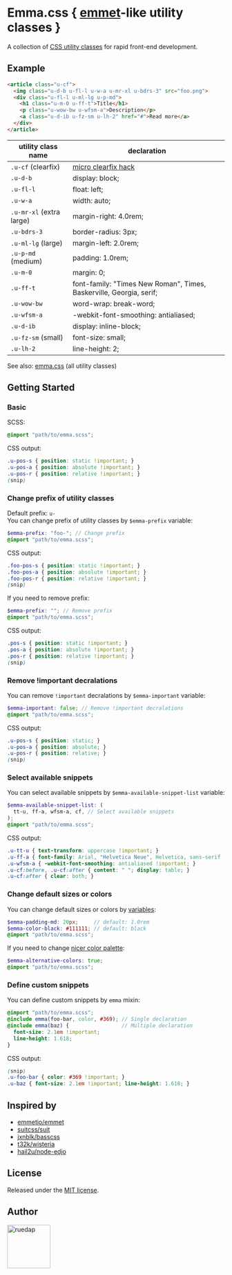 # Emma.css { [emmet](http://docs.emmet.io/cheat-sheet/)-like utility classes }

A collection of [CSS utility classes](emma.css) for rapid front-end development.

## Example

``` html
<article class="u-cf">
  <img class="u-d-b u-fl-l u-w-a u-mr-xl u-bdrs-3" src="foo.png">
  <div class="u-fl-l u-ml-lg u-p-md">
    <h1 class="u-m-0 u-ff-t">Title</h1>
    <p class="u-wow-bw u-wfsm-a">Description</p>
    <a class="u-d-ib u-fz-sm u-lh-2" href="#">Read more</a>
  </div>
</article>
```

utility class name | declaration
--- | ---
`.u-cf` (clearfix) | [micro clearfix hack](http://nicolasgallagher.com/micro-clearfix-hack/)
`.u-d-b` | display: block;
`.u-fl-l` | float: left;
`.u-w-a` | width: auto;
`.u-mr-xl` (extra large) | margin-right: 4.0rem;
`.u-bdrs-3` | border-radius: 3px;
`.u-ml-lg` (large) | margin-left: 2.0rem;
`.u-p-md` (medium) | padding: 1.0rem;
`.u-m-0` | margin: 0;
`.u-ff-t` | font-family: "Times New Roman", Times, Baskerville, Georgia, serif;
`.u-wow-bw` | word-wrap: break-word;
`.u-wfsm-a` | -webkit-font-smoothing: antialiased;
`.u-d-ib` | display: inline-block;
`.u-fz-sm` (small) | font-size: small;
`.u-lh-2` | line-height: 2;

See also: [emma.css](emma.css) (all utility classes)

## Getting Started

### Basic

SCSS:
``` scss
@import "path/to/emma.scss";
```
CSS output:
``` css
.u-pos-s { position: static !important; }
.u-pos-a { position: absolute !important; }
.u-pos-r { position: relative !important; }
(snip)
```

### Change prefix of utility classes

Default prefix: `u-`  
You can change prefix of utility classes by `$emma-prefix` variable:

``` scss
$emma-prefix: "foo-"; // Change prefix
@import "path/to/emma.scss";
```
CSS output:
``` css
.foo-pos-s { position: static !important; }
.foo-pos-a { position: absolute !important; }
.foo-pos-r { position: relative !important; }
(snip)
```

If you need to remove prefix:

``` scss
$emma-prefix: ""; // Remove prefix
@import "path/to/emma.scss";
```
CSS output:
``` css
.pos-s { position: static !important; }
.pos-a { position: absolute !important; }
.pos-r { position: relative !important; }
(snip)
```

### Remove !important decralations

You can remove `!important` decralations by `$emma-important` variable:

``` scss
$emma-important: false; // Remove !important decralations
@import "path/to/emma.scss";
```
CSS output:
``` css
.u-pos-s { position: static; }
.u-pos-a { position: absolute; }
.u-pos-r { position: relative; }
(snip)
```

### Select available snippets

You can select available snippets by `$emma-available-snippet-list` variable:

``` scss
$emma-available-snippet-list: (
  tt-u, ff-a, wfsm-a, cf, // Select available snippets
);
@import "path/to/emma.scss";
```
CSS output:
``` css
.u-tt-u { text-transform: uppercase !important; }
.u-ff-a { font-family: Arial, "Helvetica Neue", Helvetica, sans-serif !important; }
.u-wfsm-a { -webkit-font-smoothing: antialiased !important; }
.u-cf:before, .u-cf:after { content: " "; display: table; }
.u-cf:after { clear: both; }
```

### Change default sizes or colors

You can change default sizes or colors by [variables](emma.scss):

``` scss
$emma-padding-md: 20px;     // default: 1.0rem
$emma-color-black: #111111; // default: black
@import "path/to/emma.scss";
```

If you need to change [nicer color palette](http://clrs.cc/):

``` scss
$emma-alternative-colors: true;
@import "path/to/emma.scss";
```

### Define custom snippets

You can define custom snippets by `emma` mixin:

``` scss
@import "path/to/emma.scss";
@include emma(foo-bar, color, #369); // Single declaration
@include emma(baz) {                 // Multiple declaration
  font-size: 2.1em !important;
  line-height: 1.618;
}
```
CSS output:
``` css
(snip)
.u-foo-bar { color: #369 !important; }
.u-baz { font-size: 2.1em !important; line-height: 1.618; }
```

## Inspired by

* [emmetio/emmet](https://github.com/emmetio/emmet)
* [suitcss/suit](https://github.com/suitcss/suit)
* [jxnblk/basscss](https://github.com/jxnblk/basscss)
* [t32k/wisteria](https://github.com/t32k/wisteria)
* [hail2u/node-edjo](https://github.com/hail2u/node-edjo)

## License

Released under the [MIT license](http://ruedap.mit-license.org/2015).

## Author

<a href="https://github.com/ruedap"><img src="https://dl.dropboxusercontent.com/u/281168/images/github-ruedap-avatar-1500x1500.png" alt="ruedap" title="ruedap" width="100" height="100"></a>
